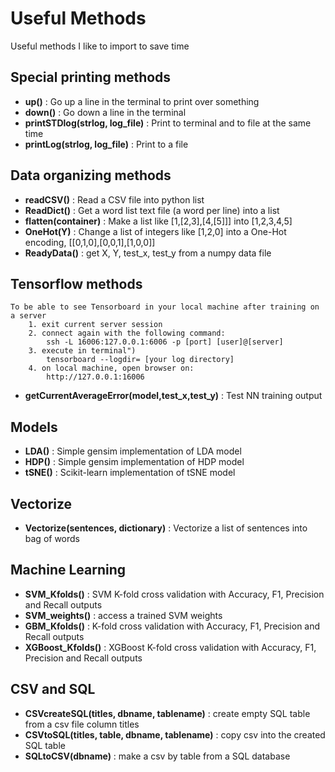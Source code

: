 # Useful Methods
Useful methods I like to import to save time

## Special printing methods

* __up()__ : Go up a line in the terminal to print over something
* __down()__ : Go down a line in the terminal
* __printSTDlog(strlog, log_file)__ : Print to terminal and to file at the same time
* __printLog(strlog, log_file)__ : Print to a file

## Data organizing methods

* __readCSV()__ : Read a CSV file into python list
* __ReadDict()__ : Get a word list text file (a word per line) into a list
* __flatten(container)__ : Make a list like [1,[2,3],[4,[5]]] into [1,2,3,4,5]
* __OneHot(Y)__ : Change a list of integers like [1,2,0] into a One-Hot encoding, [[0,1,0],[0,0,1],[1,0,0]]
* __ReadyData()__ : get X, Y, test_x, test_y from a numpy data file

## Tensorflow methods 

```
To be able to see Tensorboard in your local machine after training on a server
    1. exit current server session
    2. connect again with the following command:
        ssh -L 16006:127.0.0.1:6006 -p [port] [user]@[server]
    3. execute in terminal")
        tensorboard --logdir= [your log directory]
    4. on local machine, open browser on:
        http://127.0.0.1:16006
```
        
* __getCurrentAverageError(model,test_x,test_y)__ : Test NN training output

## Models 

* __LDA()__ : Simple gensim implementation of LDA model
* __HDP()__ : Simple gensim implementation of HDP model
* __tSNE()__ : Scikit-learn implementation of tSNE model

## Vectorize 

* __Vectorize(sentences, dictionary)__ : Vectorize a list of sentences into bag of words

## Machine Learning

* __SVM_Kfolds()__ : SVM K-fold cross validation with Accuracy, F1, Precision and Recall outputs
* __SVM_weights()__ : access a trained SVM weights
* __GBM_Kfolds()__ : K-fold cross validation with Accuracy, F1, Precision and Recall outputs
* __XGBoost_Kfolds()__ : XGBoost K-fold cross validation with Accuracy, F1, Precision and Recall outputs

## CSV and SQL 

* __CSVcreateSQL(titles, dbname, tablename)__ : create empty SQL table from a csv file column titles
* __CSVtoSQL(titles, table, dbname, tablename)__ : copy csv into the created SQL table
* __SQLtoCSV(dbname)__ : make a csv by table from a SQL database
 
